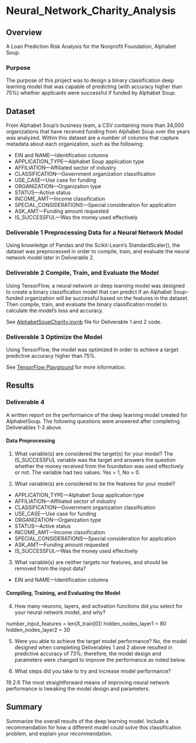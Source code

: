 # Neural_Network_Charity_Analysis

## Overview

A Loan Prediction Risk Analysis for the Nonprofit Foundation, Alphabet Soup.

### Purpose

The purpose of this project was to design a binary classification deep learning model that was capable of predicting (with accuracy higher than 75%) whether applicants were successful if funded by Alphabet Soup. 

## Dataset

From Alphabet Soup’s business team, a CSV containing more than 34,000 organizations that have received funding from Alphabet Soup over the years was analyzed. Within this dataset are a number of columns that capture metadata about each organization, such as the following:

- EIN and NAME—Identification columns
- APPLICATION_TYPE—Alphabet Soup application type
- AFFILIATION—Affiliated sector of industry
- CLASSIFICATION—Government organization classification
- USE_CASE—Use case for funding
- ORGANIZATION—Organization type
- STATUS—Active status
- INCOME_AMT—Income classification
- SPECIAL_CONSIDERATIONS—Special consideration for application
- ASK_AMT—Funding amount requested
- IS_SUCCESSFUL—Was the money used effectively

### Deliverable 1 Preprocessing Data for a Neural Network Model

Using knowledge of Pandas and the Scikit-Learn’s StandardScaler(), the dataset was preprocessed in order to compile, train, and evaluate the neural network model later in Deliverable 2. 

### Deliverable 2 Compile, Train, and Evaluate the Model

Using TensorFlow, a neural network or deep learning model was designed to create a binary classification model that can predict if an Alphabet Soup–funded organization will be successful based on the features in the dataset. Then compile, train, and evaluate the binary classification model to calculate the model’s loss and accuracy.

See [AlphabetSoupCharity.ipynb](https://github.com/KimberlyCrawford/Neural_Network_Charity_Analysis/blob/main/AlphabetSoupCharity.ipynb) file for Deliverable 1 and 2 code.

### Deliverable 3 Optimize the Model

Using TensorFlow, the model was optimized in order to achieve a target predictive accuracy higher than 75%. 

See [TensorFlow Playground](https://playground.tensorflow.org/#activation=tanh&batchSize=10&dataset=gauss&regDataset=reg-plane&learningRate=0.03&regularizationRate=0&noise=0&networkShape=1&seed=0.10587&showTestData=false&discretize=true&percTrainData=50&x=true&y=true&xTimesY=false&xSquared=false&ySquared=false&cosX=false&sinX=false&cosY=false&sinY=false&collectStats=false&problem=classification&initZero=false&hideText=false&discretize_hide=true&regularization_hide=true&learningRate_hide=true&regularizationRate_hide=true&percTrainData_hide=true&showTestData_hide=true&noise_hide=true&batchSize_hide=true) for more information.

## Results

### Deliverable 4 

A written report on the performance of the deep learning model created for AlphabetSoup. The following questions were answered after completing Deliverables 1-3 above.

#### Data Preprocessing

1) What variable(s) are considered the target(s) for your model? The IS_SUCCESSFUL variable was the target and answers the question whether the money received from the foundation was used effectively or not. The variable had two values: Yes = 1, No = 0. 

2) What variable(s) are considered to be the features for your model?

- APPLICATION_TYPE—Alphabet Soup application type
- AFFILIATION—Affiliated sector of industry
- CLASSIFICATION—Government organization classification
- USE_CASE—Use case for funding
- ORGANIZATION—Organization type
- STATUS—Active status
- INCOME_AMT—Income classification
- SPECIAL_CONSIDERATIONS—Special consideration for application
- ASK_AMT—Funding amount requested
- IS_SUCCESSFUL—Was the money used effectively

3) What variable(s) are neither targets nor features, and should be removed from the input data?

- EIN and NAME—Identification columns

#### Compiling, Training, and Evaluating the Model

4) How many neurons, layers, and activation functions did you select for your neural network model, and why?

number_input_features = len(X_train[0])
hidden_nodes_layer1 =  80
hidden_nodes_layer2 = 30

5) Were you able to achieve the target model performance? No, the model designed when completing Deliverables 1 and 2 above resulted in predictive accuracy of 73%; therefore, the model design and parameters were changed to improve the performance as noted below. 

6) What steps did you take to try and increase model performance?

19.2.6 The most straightforward means of improving neural network performance is tweaking the model design and parameters.


## Summary

Summarize the overall results of the deep learning model. 
Include a recommendation for how a different model could solve this classification problem, and explain your recommendation.
